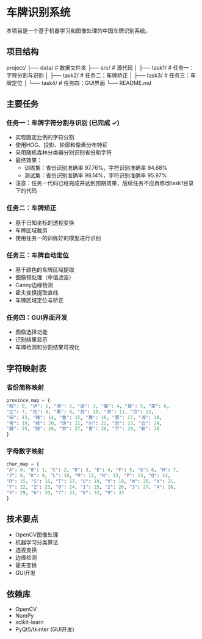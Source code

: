 # 车牌识别系统

本项目是一个基于机器学习和图像处理的中国车牌识别系统。

## 项目结构 
project/
├── data/ # 数据文件夹
├── src/ # 源代码
│ ├── task1/ # 任务一：字符分割与识别
│ ├── task2/ # 任务二：车牌矫正
│ ├── task3/ # 任务三：车牌定位
│ └── task4/ # 任务四：GUI界面
└── README.md

## 主要任务

### 任务一：车牌字符分割与识别 (已完成 ✓)
- 实现固定比例的字符分割
- 使用HOG、投影、轮廓和像素分布特征
- 采用随机森林分类器分别识别省份和字符
- 最终效果：
  - 训练集：省份识别准确率 97.76%，字符识别准确率 94.68%
  - 测试集：省份识别准确率 98.14%，字符识别准确率 95.97%
- 注意：任务一代码已经完成并达到预期效果，后续任务不应再修改task1目录下的代码

### 任务二：车牌矫正
- 基于已知坐标的透视变换
- 车牌区域裁剪
- 使用任务一的训练好的模型进行识别

### 任务三：车牌自动定位
- 基于颜色的车牌区域提取
- 图像预处理（中值滤波）
- Canny边缘检测
- 霍夫变换提取直线
- 车牌区域定位与矫正

### 任务四：GUI界面开发
- 图像选择功能
- 识别结果显示
- 车牌检测和分割结果可视化

## 字符映射表

### 省份简称映射
```python
province_map = {
"皖": 0, "沪": 1, "津": 2, "渝": 3, "冀": 4, "晋": 5, "蒙": 6,
"辽": 7, "吉": 8, "黑": 9, "苏": 10, "浙": 11, "京": 12,
"闽": 13, "赣": 14, "鲁": 15, "豫": 16, "鄂": 17, "湘": 18,
"粤": 19, "桂": 20, "琼": 21, "川": 22, "贵": 23, "云": 24,
"藏": 25, "陕": 26, "甘": 27, "青": 28, "宁": 29, "新": 30
}
```

### 字母数字映射

```python
char_map = {
"A": 0, "B": 1, "C": 2, "D": 3, "E": 4, "F": 5, "G": 6, "H": 7,
"J": 8, "K": 9, "L": 10, "M": 11, "N": 12, "P": 13, "Q": 14,
"R": 15, "S": 16, "T": 17, "U": 18, "V": 19, "W": 20, "X": 21,
"Y": 22, "Z": 23, "0": 24, "1": 25, "2": 26, "3": 27, "4": 28,
"5": 29, "6": 30, "7": 31, "8": 32, "9": 33
}
```

## 技术要点
- OpenCV图像处理
- 机器学习分类算法
- 透视变换
- 边缘检测
- 霍夫变换
- GUI开发

## 依赖库
- OpenCV
- NumPy
- scikit-learn
- PyQt5/tkinter (GUI开发)
